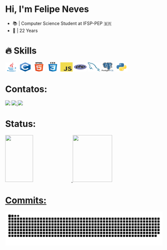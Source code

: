 <h1>Hi, I'm Felipe Neves</h1>

- 📚 | Computer Science Student at IFSP-PEP 🇧🇷
- 📅 | 22 Years


<h1>🔥 Skills</h1>
<div style="display: inline_block">
  <img align="center" alt="Felipe-Java" height="30" width="40" src="https://raw.githubusercontent.com/devicons/devicon/master/icons/java/java-original.svg">
  <img align="center" alt="Felipe-C" height="30" width="40" src="https://raw.githubusercontent.com/devicons/devicon/master/icons/c/c-original.svg">
  <img align="center" alt="Felipe-Html" height="30" width="40" src="https://raw.githubusercontent.com/devicons/devicon/master/icons/html5/html5-original-wordmark.svg">
   <img align="center" alt="Felipe-Css" height="30" width="40" src="https://raw.githubusercontent.com/devicons/devicon/master/icons/css3/css3-original-wordmark.svg">
  <img align="center" alt="Felipe-JavaScript" height="30" width="40" src="https://raw.githubusercontent.com/devicons/devicon/master/icons/javascript/javascript-original.svg">
  <img align="center" alt="Felipe-Php" height="30" width="40" src="https://raw.githubusercontent.com/devicons/devicon/master/icons/php/php-original.svg">
  <img align="center" alt="Felipe-MySql" height="30" width="40" src="https://raw.githubusercontent.com/devicons/devicon/master/icons/mysql/mysql-original.svg">
  <img align="center" alt="Felipe-MySql" height="30" width="40" src="https://raw.githubusercontent.com/devicons/devicon/master/icons/postgresql/postgresql-original-wordmark.svg">
  <img align="center" alt="Felipe-Python" height="30" width="40" src="https://raw.githubusercontent.com/devicons/devicon/master/icons/python/python-original.svg">
</div>

<h1>Contatos:</h1>
 <div> 
  <a href="https://www.instagram.com/feliipenevesnow/"><img src="https://img.shields.io/badge/-Instagram-%23E4405F?style=for-the-badge&logo=instagram&logoColor=white" target="_blank"></a> 
  <a href = "mailto:"><img src="https://img.shields.io/badge/Gmail-D14836?style=for-the-badge&logo=gmail&logoColor=white">
  <a href="https://www.linkedin.com/in/felipe-neves-ba5670201/" target="_blank"><img src="https://img.shields.io/badge/-LinkedIn-%230077B5?style=for-the-badge&logo=linkedin&logoColor=white" target="_blank"></a> 

<h1>Status:</h1>
<div>
  <a href="https://github.com/feliipenevesnow">
<img height="150em" width="42%" src="https://github-readme-stats.vercel.app/api?username=feliipenevesnow&show_icons=true&theme=dracula&include_all_commits=true&count_private=true"/>
<img height="150em" width="50%" src="https://github-readme-stats.vercel.app/api/top-langs/?username=feliipenevesnow&layout=compact&langs_count=7&theme=dracula"/>
</div>
  
<h1>Commits:</h1>
  
![snake gif](https://github.com/feliipenevesnow/feliipenevesnow/blob/output/github-contribution-grid-snake.svg)
